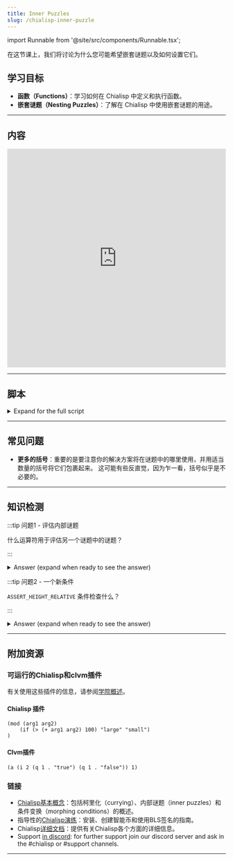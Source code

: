 ```yaml
---
title: Inner Puzzles
slug: /chialisp-inner-puzzle
---
```


import Runnable from '@site/src/components/Runnable.tsx';

在这节课上，我们将讨论为什么您可能希望嵌套谜题以及如何设置它们。

## 学习目标

- **函数（Functions）**：学习如何在 Chialisp 中定义和执行函数。
- **嵌套谜题（Nesting Puzzles）**：了解在 Chialisp 中使用嵌套谜题的用途。

---

## 内容

<div class="videoWrapper">
<iframe width="100%" height="504" src="https://www.youtube.com/embed/GAw1yMmkO3g" frameborder="0" allowfullscreen="allowfullscreen"></iframe>
</div>

---

## 脚本

<details>

<summary> Expand for the full script </summary>

00:00\
所有的谜题都会产生一个条件输出，告诉区块链在其中包装的硬币该做什么。 内部谜题可以看作是硬币中的硬币，结果是一个传递给外部谜题并由其执行的条件。

00:20\
这种功能的一个特定用途是，如果你想使用一个通用的内部谜题，并将其包装在一个验证签名的外部谜题中。 外部谜题可以看作是一种模板，你可以将任何通用的内部谜题传递进去，它将由外部谜题保护。 让我们创建这个外部谜题模板。

00:40\
我们要定义一个模块，对于我们的参数，我们将有一个稍后传入的 `PUBLIC_KEY`，一个我们也将传入的 `INNER_PUZZLE`，然后是 `inner_solution`。 我们还将包含 `condition_codes.clib` 和 `sha256tree.clib` 库文件。 然后，我们将定义一个新的函数。

01:00\
我们将其命名为 `calculate_output`，在参数中我们将有我们的 `PUBLIC_KEY`，`inner_solution`，以及我们将执行的 `conditions`。 在一个组合语句中，我们将使用之前视频中使用的标准签名验证。 (`(defun calculate_output (PUBLIC_KEY inner_solution conditions) (c (list AGG_SIG_MET PUBLIC_KEY (sha256tree inner_solution)) conditions))`)

01:20\
对于我们要验证的消息，我们将验证 `inner_solution`，然后返回 `conditions`。 现在我们已经定义了我们的新函数，我们将使用 `calculate_output` 调用它，提供 `PUBLIC_KEY` 和 `inner_solution`，然后我们将对我们的 `INNER_PUZZLE` 使用 `apply` 运算符或 `a`，提供 `inner_solution`。 (`calculate_output PUBLIC_KEY inner_solution (a INNER_PUZZLE inner_solution)`)

01:40\
`apply` 运算符是执行一些代码的方式。 因此，`INNER_PUZZLE` 将使用 `inner_solution` 执行。 因此，这个谜题将首先使用 `(a INNER_PUZZLE inner_solution))` 方法评估内部谜题，并将其结果用作我们的 `calculate_output` 函数的条件。

02:00\
这个函数需要 `inner_solution` 的签名才能通过。 现在让我们编写内部谜题。 对于这个谜题，我们将使用一个称为 `ASSERT_HEIGHT_RELATIVE` 的条件，它指定了基于自硬币创建以来经过的块数的硬币何时可以被花费。 我们将定义一个模块，在我们的参数中，我们将传入 `REQUIRED_BLOCKS`。 这是一个必须经过的块数，硬币才能被花费。

02:20\
然后，我们将有我们的 `conditions`。 我们再次包含 `condition_codes.clib` 库文件，然后我们将定义一个语句，该语句使用我们传入的 `REQUIRED_BLOCKS` 上的 `ASSERT_HEIGHT_RELATIVE` 条件，然后我们将返回 `conditions`。

02:40\
好了，现在我们有了内部谜题和外部谜题。 让我们传入所需的值。 首先，我们使用 `chia keys show` 获取我们的公钥，然后我们将块值传入内部谜题，使用 `cdv clsp curry inner-puzzle.clsp -a` 并指定我们想要经过的块数。

03:00\
在这种情况下，我们将使用 `20`。 现在我们可以将此结果与我们的公钥一起传入外部谜题，使用 `cdv clsp curry outer-puzzle.clsp -a`，输入我们的公钥，`-a`，然后在引号中粘贴编译后的内部谜题。

03:20\
现在我们有了最终的编译谜题，我们可以继续创建一个硬币，使用我们在上一个视频中介绍的流程。 一旦硬币被创建，我们就可以为这个硬币创建解决方案。 首先我们获取我们的钱包地址并进行 `decode`。 我们将在我们想要的解决方案中使用这个地址。 同样，我们将使用代码 `51` 表示的 `CREATE_COIN` 条件。

03:40\
注意，我将解决方案嵌套在了4组括号中。 这是因为外部谜题参数列表被包裹在括号中，内部解决方案也是如此。 在内部谜题中，我们有另一组括号用于条件列表，并且每个条件也被包裹在其中。

04:00\
了解谜题的结构非常重要，以确保您提供的解决方案结构正确。 现在我们将编码的解决方案添加到我们的花费包中，其中已经包含了来自硬币创建的硬币信息和谜题展示。 接下来，我们将使用我们在上一个视频中概述的方法获取我们的签名。 我们将解决方案进行哈希处理，然后将其与硬币 ID 和起源挑战进行连接。

04:20\
现在我们可以使用 `chia keys sign` 对结果消息进行签名，并将签名复制到我们的花费包中，确保附加 `0x` 以表示它是一个值。 现在运行 `cdv rpc pushtx spendbundle.json`。

04:40\
如果块数尚未经过，它将显示为挂起状态。 如果成功，我们可以再次查找硬币记录，并查看已花费的块索引比确认的块索引晚了 20 个块。 在这个视频中，我们学习了内部谜题的工作原理以及它们与外部谜题的交互。 非常感谢观看，下次再见。

</details>

---

## 常见问题

- **更多的括号**：重要的是要注意你的解决方案将在谜题中的哪里使用，并用适当数量的括号将它们包裹起来。 这可能有些反直觉，因为乍一看，括号似乎是不必要的。

---

## 知识检测

:::tip 问题1 - 评估内部谜题

什么运算符用于评估另一个谜题中的谜题？

:::

<details>

<summary> Answer (expand when ready to see the answer)  </summary>

`apply`运算符。 (`a`)

```chialisp
(a INNER_PUZZLE inner_solution)
```

</details>

:::tip 问题2 - 一个新条件

`ASSERT_HEIGHT_RELATIVE` 条件检查什么？

:::

<details>

<summary> Answer (expand when ready to see the answer)  </summary>

`ASSERT_HEIGHT_RELATIVE` 检查自货币创建以来经过了多少个区块。 它允许在预定义数量的区块经过后解决谜题。

</details>

---

## 附加资源

### 可运行的Chialisp和clvm插件

有关使用这些插件的信息，请参阅[学院概述](/academy-overview#可运行的chialisp和clvm插件)。

#### Chialisp 插件

<Runnable flavor='chialisp' input='(10 99)'>

```chialisp
(mod (arg1 arg2)
    (if (> (+ arg1 arg2) 100) "large" "small")
)
```

</Runnable>

#### Clvm插件

<Runnable flavor='clvm' input='(1)'>

```chialisp
(a (i 2 (q 1 . "true") (q 1 . "false")) 1)
```

</Runnable>

### 链接

- [Chialisp基本概念](https://chialisp.com/chialisp-concepts/)：包括柯里化（currying）、内部谜题（inner puzzles）和条件变换（morphing conditions）的概述。
- 指导性的[Chialisp演练](https://docs.chia.net/guides/)：安装、创建智能币和使用BLS签名的指南。
- Chialisp[详细文档](https://chialisp.com/)：提供有关Chialisp各个方面的详细信息。
- Support [in discord](https://discord.gg/chia): for further support join our discord server and ask in the #chialisp or #support channels.

---
